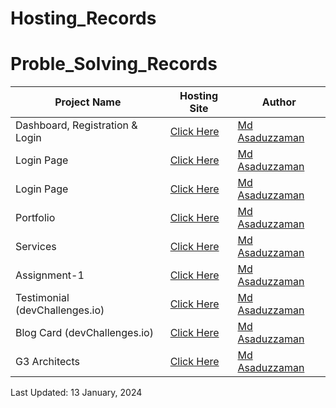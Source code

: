 # Hosting_Records

# Proble_Solving_Records

| Project Name | Hosting Site | Author |
| -- | -------- | ----------- |
| Dashboard, Registration & Login | [Click Here](https://moasaduzzaman.github.io/Practice1/index.html) | [Md Asaduzzaman](https://www.linkedin.com/in/mdasaduzzaman858/)|  
| Login Page | [Click Here](https://moasaduzzaman.github.io/Practice2/) | [Md Asaduzzaman](https://www.linkedin.com/in/mdasaduzzaman858/)| 
| Login Page | [Click Here](https://moasaduzzaman.github.io/Practice3/) | [Md Asaduzzaman](https://www.linkedin.com/in/mdasaduzzaman858/)| 
| Portfolio | [Click Here](https://moasaduzzaman.github.io/Practice4/) | [Md Asaduzzaman](https://www.linkedin.com/in/mdasaduzzaman858/)| 
| Services | [Click Here](https://moasaduzzaman.github.io/Practice5/) | [Md Asaduzzaman](https://www.linkedin.com/in/mdasaduzzaman858/)| 
| Assignment-1 | [Click Here](https://moasaduzzaman.github.io/Assignment-1/) | [Md Asaduzzaman](https://www.linkedin.com/in/mdasaduzzaman858/)| 
| Testimonial (devChallenges.io) | [Click Here](https://moasaduzzaman.github.io/Testimonial_Page_by_Nettie_Haynes/) | [Md Asaduzzaman](https://www.linkedin.com/in/mdasaduzzaman858/)| 
| Blog Card (devChallenges.io) | [Click Here](https://moasaduzzaman.github.io/Minimal_Blog_Card/) | [Md Asaduzzaman](https://www.linkedin.com/in/mdasaduzzaman858/)| 
| G3 Architects | [Click Here](https://moasaduzzaman.github.io/G3_Architects/) | [Md Asaduzzaman](https://www.linkedin.com/in/mdasaduzzaman858/)| 

Last Updated: 13 January, 2024
